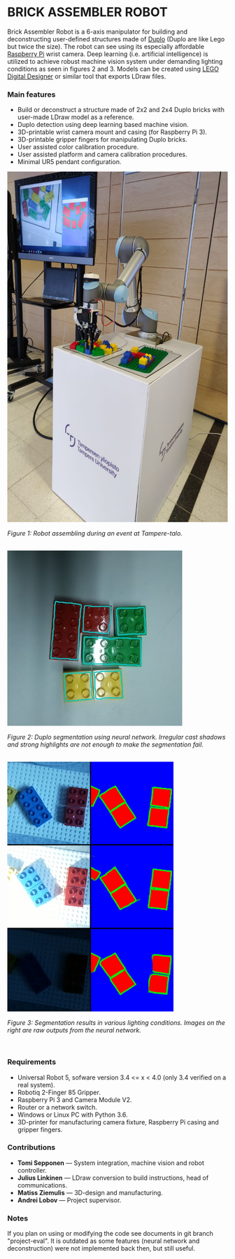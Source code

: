 # BRICK ASSEMBLER ROBOT
Brick Assembler Robot is a 6-axis manipulator for building and deconstructing 
user-defined structures made of [Duplo](https://en.wikipedia.org/wiki/Lego_Duplo)
(Duplo are like Lego but twice the size). 
The robot can see using its especially affordable 
[Raspberry Pi](https://www.raspberrypi.org/products/raspberry-pi-3-model-b/) 
wrist camera. 
Deep learning (i.e. artificial intelligence) is utilized to achieve robust machine vision system under 
demanding lighting conditions as seen in figures 2 and 3. Models can be created 
using [LEGO Digital Designer](https://www.lego.com/en-us/ldd) or similar tool 
that exports LDraw files.

### Main features
* Build or deconstruct a structure made of 2x2 and 2x4 Duplo bricks with user-made LDraw model as a reference.
* Duplo detection using deep learning based machine vision.
* 3D-printable wrist camera mount and casing (for Raspberry Pi 3).
* 3D-printable gripper fingers for manipulating Duplo bricks.
* User assisted color calibration procedure.
* User assisted platform and camera calibration procedures.
* Minimal UR5 pendant configuration.

<img src="./docs/images/robot_assembling.jpg" width="600" height="800">

*Figure 1: Robot assembling during an event at Tampere-talo.*

<br/>

<img src="./docs/images/segmentation_example_of_strong_highlights.png" width="400" height="400">

*Figure 2: Duplo segmentation using neural network. Irregular cast shadows and strong 
highlights are not enough to make the segmentation fail.*

<br/>

<img src="./docs/images/segmentation_under_various_conditions.jpeg" width="380" height="570">

*Figure 3: Segmentation results in various lighting conditions. 
Images on the right are raw outputs from the neural network.*

<br/>

### Requirements
* Universal Robot 5, sofware version 3.4 <= x < 4.0 (only 3.4 verified on a real system).
* Robotiq 2-Finger 85 Gripper.
* Raspberry Pi 3 and Camera Module V2.
* Router or a network switch.
* Windows or Linux PC with Python 3.6.
* 3D-printer for manufacturing camera fixture, Raspberry Pi casing and gripper fingers.

### Contributions
* **Tomi Sepponen** — System integration, machine vision and robot controller.
* **Julius Linkinen** — LDraw conversion to build instructions, head of communications.
* **Matiss Ziemulis** — 3D-design and manufacturing.
* **Andrei Lobov** — Project supervisor.

### Notes
If you plan on using or modifying the code see documents
in git branch "project-eval". It is outdated as some features 
(neural network and deconstruction) were not implemented back then, but still useful.

